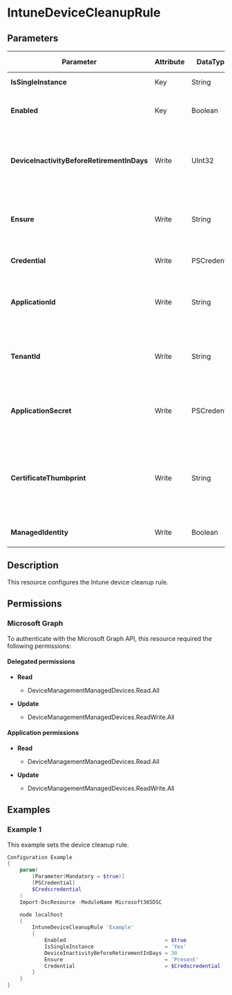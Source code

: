 ﻿# IntuneDeviceCleanupRule

## Parameters

| Parameter | Attribute | DataType | Description | Allowed Values |
| --- | --- | --- | --- | --- |
| **IsSingleInstance** | Key | String | Only valid value is 'Yes'. | `Yes` |
| **Enabled** | Key | Boolean | Indicates whether the cleanup rule is enabled. | |
| **DeviceInactivityBeforeRetirementInDays** | Write | UInt32 | Number of days until Intune devices are deleted. Minimum: 30, Maximum: 270. | |
| **Ensure** | Write | String | Present ensures the category exists, absent ensures it is removed. | `Present`, `Absent` |
| **Credential** | Write | PSCredential | Credentials of the Intune Admin | |
| **ApplicationId** | Write | String | Id of the Azure Active Directory application to authenticate with. | |
| **TenantId** | Write | String | Id of the Azure Active Directory tenant used for authentication. | |
| **ApplicationSecret** | Write | PSCredential | Secret of the Azure Active Directory tenant used for authentication. | |
| **CertificateThumbprint** | Write | String | Thumbprint of the Azure Active Directory application's authentication certificate to use for authentication. | |
| **ManagedIdentity** | Write | Boolean | Managed ID being used for authentication. | |


## Description

This resource configures the Intune device cleanup rule.

## Permissions

### Microsoft Graph

To authenticate with the Microsoft Graph API, this resource required the following permissions:

#### Delegated permissions

- **Read**

    - DeviceManagementManagedDevices.Read.All

- **Update**

    - DeviceManagementManagedDevices.ReadWrite.All

#### Application permissions

- **Read**

    - DeviceManagementManagedDevices.Read.All

- **Update**

    - DeviceManagementManagedDevices.ReadWrite.All

## Examples

### Example 1

This example sets the device cleanup rule.

```powershell
Configuration Example
{
    param(
        [Parameter(Mandatory = $true)]
        [PSCredential]
        $Credscredential
    )
    Import-DscResource -ModuleName Microsoft365DSC

    node localhost
    {
        IntuneDeviceCleanupRule 'Example'
        {
            Enabled                                = $true
            IsSingleInstance                       = 'Yes'
            DeviceInactivityBeforeRetirementInDays = 30
            Ensure                                 = 'Present'
            Credential                             = $Credscredential
        }
    }
}
```


